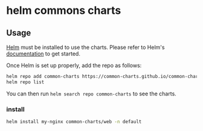 # helm commons charts

## Usage

[Helm](https://helm.sh) must be installed to use the charts.
Please refer to Helm's [documentation](https://helm.sh/docs/) to get started.

Once Helm is set up properly, add the repo as follows:

```bash
helm repo add common-charts https://common-charts.github.io/common-charts/
helm repo list
```

You can then run `helm search repo common-charts` to see the charts.

### install
```bash
helm install my-nginx common-charts/web -n default
```
